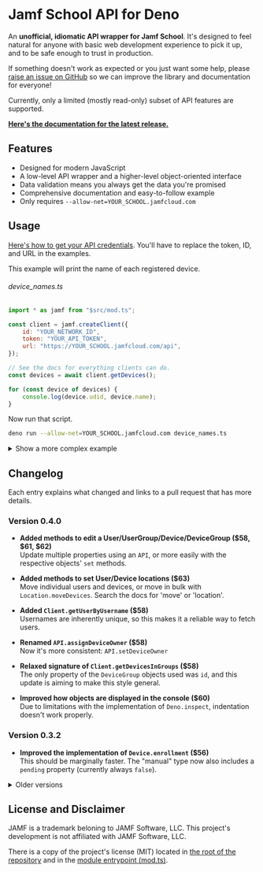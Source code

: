 # Jamf School API for Deno

An **unofficial, idiomatic API wrapper for Jamf School**. It's designed to feel natural for anyone with basic web development experience to pick it up, and to be safe enough to trust in production.

If something doesn't work as expected or you just want some help, please [raise an issue on GitHub][issues] so we can improve the library and documentation for everyone!

Currently, only a limited (mostly read-only) subset of API features are supported.

**[Here's the documentation for the latest release.][docs]**

[issues]: $REPO/issues
[docs]: $DOCS/mod.ts

## Features

- Designed for modern JavaScript
- A low-level API wrapper and a higher-level object-oriented interface
- Data validation means you always get the data you're promised
- Comprehensive documentation and easy-to-follow example
- Only requires `--allow-net=YOUR_SCHOOL.jamfcloud.com`

## Usage

[Here's how to get your API credentials]($DOCS/mod.ts#Credentials). You'll have to replace the token, ID, and URL in the examples.

This example will print the name of each registered device.

<h6>device_names.ts</h6>

<!-- Using JS as the language for the more reliable syntax highlighting -->

```javascript
import * as jamf from "$src/mod.ts";

const client = jamf.createClient({
	id: "YOUR_NETWORK_ID",
	token: "YOUR_API_TOKEN",
	url: "https://YOUR_SCHOOL.jamfcloud.com/api",
});

// See the docs for everything clients can do.
const devices = await client.getDevices();

for (const device of devices) {
	console.log(device.udid, device.name);
}
```

Now run that script.

```bash
deno run --allow-net=YOUR_SCHOOL.jamfcloud.com device_names.ts
```

<details>
<summary>Show a more complex example</summary>
<br>

Restart all devices owned by anyone named "Robert".

```javascript
import * as jamf from "$src/mod.ts";

// The client can be instantiated with an API instead of credentials.
const api = jamf.createAPI({
	id: "YOUR_NETWORK_ID",
	token: "YOUR_API_TOKEN",
	url: "https://YOUR_SCHOOL.jamfcloud.com/api",
});

const client = jamf.createClient({ api });

// Using the API directly gives you control over exactly what requests
// are made. All the data returned is validated, of course.
const deviceData = await api.getDevices({ ownerName: "Robert" });

// If you have a client, objects can be created from API data directly.
const devices = deviceData.map((data) => client.createDevice(data));

// Everything is promise-based, so you can do things concurrently.
// Methods that perform actions (like restart) will reject on failure.
await Promise.allSettled(devices.map((device) => device.restart()));
```

</details>

## Changelog

Each entry explains what changed and links to a pull request that has more details.

### Version 0.4.0

<!-- deno-fmt-ignore -->

- **Added methods to edit a User/UserGroup/Device/DeviceGroup ($58, $61, $62)** <br>
  Update multiple properties using an `API`, or more easily with the respective objects' `set` methods.

- **Added methods to set User/Device locations ($63)** <br>
  Move individual users and devices, or move in bulk with `Location.moveDevices`. Search the docs for 'move' or 'location'.

- **Added `Client.getUserByUsername` ($58)** <br>
  Usernames are inherently unique, so this makes it a reliable way to fetch users.

- **Renamed `API.assignDeviceOwner` ($58)** <br>
  Now it's more consistent: `API.setDeviceOwner`

- **Relaxed signature of `Client.getDevicesInGroups` ($58)** <br>
  The only property of the `DeviceGroup` objects used was `id`, and this update is aiming to make this style general.

- **Improved how objects are displayed in the console ($60)** <br>
  Due to limitations with the implementation of `Deno.inspect`, indentation doesn't work properly.

### Version 0.3.2

<!-- deno-fmt-ignore -->

- **Improved the implementation of `Device.enrollment` ($56)** <br>
  This should be marginally faster. The "manual" type now also includes a `pending` property (currently always `false`).

<details>
<summary>Older versions</summary>

### Version 0.3.1

<!-- deno-fmt-ignore -->

- **Add `Device.enrollment` ($53)** <br>
  It's an object instead of a string. See the docs for more information.

- **Add `Client.getUserByName` ($53)** <br>
  Returns null if there are no users with the name, fails if multiple users have it.

### Version 0.3.0

<!-- deno-fmt-ignore -->

- **Added support for apps ($15)** <br>
  This includes `Client.getApps`, `Client.getAppsById`, and `Device.getApps`. See the documentation for more information (the `App` interface).

- **Added support for locations ($40)** <br>
  Locations can get the data that belongs to them, and all objects can now get their location.

- **Specified the behaviour of toString and toJSON methods ($49)** <br>
  These methods can now be used reliably now that their behaviour is consistent and obvious.

### Version 0.2.1

<!-- deno-fmt-ignore -->

- **Suggest identifiers for APIGetDevicesOptions.modelIdentifier ($34)** <br>
  This uses the list curated in [SeparateRecords/apple_device_identifiers] to suggest strings, and still allows any string to be assigned to the property.

[SeparateRecords/apple_device_identifiers]: https://github.com/SeparateRecords/apple_device_identifiers

### Version 0.2.0

<!-- deno-fmt-ignore -->

- **Breaking: Changed how clients are instantiated with an API ($8)** <br>
  The `API` object must now be passed in as an `api` property on an object.

- **Added methods to set device ownership ($10, $16)** <br>
  `API.assignDeviceOwner` and `Device.setOwner`. The documentation contains examples.

- **Various schema improvements and corrections ($10, $20)** <br>
  More data is now included. To the best of my knowledge, the current schemas are complete.

- **Schemas don't fail when additional properties are returned ($19)** <br>
  Release builds of schemas are now resilient against additional properties being added, but will still fail if any required properties are omitted.

- **Handle authentication errors with a better message ($24)** <br>
  Previously, authentication errors were lumped in with other errors, which made them confusing to read.

- **Changed how data is validated ($7)** <br>
  Technical change, but a good increase in real-world performance.

### Version 0.1.0

<!-- deno-fmt-ignore -->

- **Initial release** <br>
  Includes basic API support for devices, device groups, users, and user groups, as well as an object-oriented layer to simplify using the API.

</details>

## License and Disclaimer

JAMF is a trademark beloning to JAMF Software, LLC. This project's development is not affiliated with JAMF Software, LLC.

There is a copy of the project's license (MIT) located in [the root of the repository][repo] and in the [module entrypoint (mod.ts)](./mod.ts).

[repo]: $REPO
